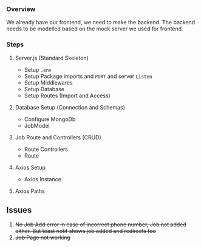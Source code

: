 ### Overview

We already have our frontend, we need to make the backend. The backend needs to be modelled based on the mock server we used for frontend.

### Steps

1. Server.js (Standard Skeleton)

   - Setup `.env`
   - Setup Package imports and `PORT` and server `Listen`
   - Setup Middlewares
   - Setup Database
   - Setup Routes (Import and Access)

2. Database Setup (Connection and Schemas)

   - Configure MongoDb
   - JobModel

3. Job Route and Controllers (CRUD)

   - Route Controllers
   - Route

4. Axios Setup

   - Axios Instance

5. Axios Paths

## Issues

1.  ~~No Job Add error in case of incorrect phone number, Job not added either. But toast notif shows job added and redirects too~~
2.  ~~Job Page not working~~
